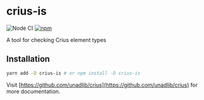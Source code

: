 # crius-is

![Node CI](https://github.com/unadlib/crius/workflows/Node%20CI/badge.svg)
[![npm](https://img.shields.io/npm/v/crius-is.svg)](https://www.npmjs.com/package/crius-is)

A tool for checking Crius element types

## Installation

```sh
yarn add -D crius-is # or npm install -D crius-is
```

Visit [https://github.com/unadlib/crius](https://github.com/unadlib/crius) for more documentation.
